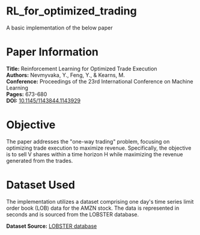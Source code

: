 # RL_for_optimized_trading
A basic implementation of the below paper 
# Paper Information

**Title:** Reinforcement Learning for Optimized Trade Execution  
**Authors:** Nevmyvaka, Y., Feng, Y., & Kearns, M.  
**Conference:** Proceedings of the 23rd International Conference on Machine Learning  
**Pages:** 673-680  
**DOI:** [10.1145/1143844.1143929](https://doi.org/10.1145/1143844.1143929)

# Objective

The paper addresses the "one-way trading" problem, focusing on optimizing trade execution to maximize revenue. Specifically, the objective is to sell V shares within a time horizon H while maximizing the revenue generated from the trades.

# Dataset Used

The implementation utilizes a dataset comprising one day's time series limit order book (LOB) data for the AMZN stock. The data is represented in seconds and is sourced from the LOBSTER database.

**Dataset Source:** [LOBSTER database](https://lobsterdata.com/index.php)
